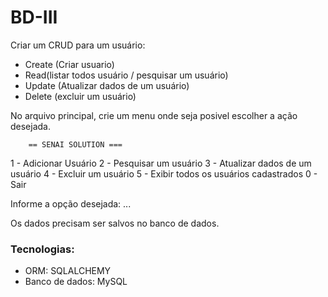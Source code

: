 # BD-III

Criar um CRUD para um usuário:
- Create (Criar usuario)
- Read(listar todos usuário / pesquisar um usuário)
- Update (Atualizar dados de um usuário)
- Delete (excluir um usuário)

No arquivo principal, crie um menu onde seja posivel escolher a ação desejada.

        == SENAI SOLUTION ===
1 - Adicionar Usuário
2 - Pesquisar um usuário
3 - Atualizar dados de um usuário
4 - Excluir um usuário
5 - Exibir todos os usuários cadastrados
0 - Sair

Informe a opção desejada: 
...

Os dados precisam ser salvos no banco de dados.

### Tecnologias:
- ORM: SQLALCHEMY
- Banco de dados: MySQL
